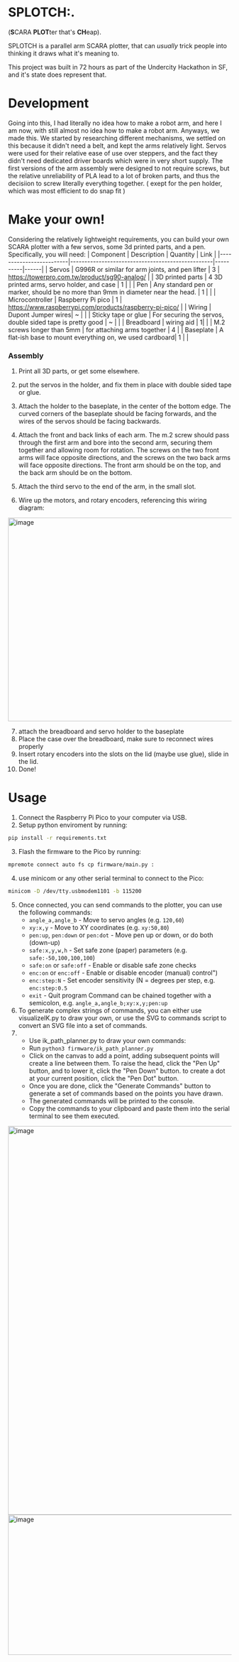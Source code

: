 # SPLOTCH:.
(**S**CARA **PLOT**ter that's **CH**eap).

SPLOTCH is a parallel arm SCARA plotter, that can *usually* trick people into
thinking it draws what it's meaning to.

This project was built in 72 hours as part of the Undercity Hackathon in SF, and
it's state does represent that.

# Development
Going into this, I had literally no idea how to make a robot arm, and here I am
now, with still almost no idea how to make a robot arm.  Anyways, we made this.
We started by researching different mechanisms, we settled on this because it
didn't need a belt, and kept the arms relatively light. Servos were used for
their relative ease of use over steppers, and the fact they didn't need
dedicated driver boards which were in very short supply.  The first versions of
the arm assembly were designed to not require screws, but the relative
unreliability of PLA lead to a lot of broken parts, and thus the decisiion to
screw literally everything together. ( exept for the pen holder, which was most
efficient to do snap fit )

# Make your own!
Considering the relatively lightweight requirements, you can build your own SCARA plotter with a few servos, some 3d printed parts, and a pen. Specifically, you will need:
| Component               | Description                                      | Quantity | Link |
|-------------------------|--------------------------------------------------|----------|------|
| Servos                  | G996R or similar for arm joints, and pen lifter             | 3       | https://towerpro.com.tw/product/sg90-analog/ |
| 3D printed parts        | 4 3D printed arms, servo holder, and case                              | 1        | |
| Pen                     | Any standard pen or marker, should be no more than 9mm in diameter near the head.  | 1  | | 
| Microcontroller         | Raspberry Pi pico                | 1       | https://www.raspberrypi.com/products/raspberry-pi-pico/ |
| Wiring                  | Dupont Jumper wires| ~ |  |
| Sticky tape or glue | For securing the servos, double sided tape is pretty good | ~ | |
| Breadboard | wiring aid | 1| |
| M.2 screws longer than 5mm | for attaching arms together | 4 |
| Baseplate | A flat-ish base to mount everything on, we used cardboard| 1 | |

### Assembly
1. Print all 3D parts, or get some elsewhere.
2. put the servos in the holder, and fix them in place with double sided tape or
   glue.
3. Attach the holder to the baseplate, in the center of the bottom edge. The
   curved corners of the baseplate should be facing forwards, and the wires of
   the servos should be facing backwards.
4. Attach the front and back links of each arm. The m.2 screw should pass
   through the first arm and bore into the second arm, securing them together
   and allowing room for rotation. The screws on the two front arms will face
   opposite directions, and the screws on the two back arms will face opposite
   directions.
   The front arm should be on the top, and the back arm should be on the bottom.

5. Attach the third servo to the end of the arm, in the small slot.
6. Wire up the motors, and rotary encoders, referencing this wiring diagram:
<img width="602" height="459" alt="image" src="https://github.com/user-attachments/assets/63ee224e-738d-476a-a62a-4e6fc717d8ac" />

7. attach the breadboard and servo holder to the baseplate
8. Place the case over the breadboard, make sure to reconnect wires properly
9. Insert rotary encoders into the slots on the lid (maybe use glue), slide in
   the lid.
10. Done!


# Usage
1. Connect the Raspberry Pi Pico to your computer via USB.
2. Setup python enviroment by running:
```bash
pip install -r requirements.txt
```
3. Flash the firmware to the Pico by running:
```bash
mpremote connect auto fs cp firmware/main.py :
```
4. use minicom or any other serial terminal to connect to the Pico:
```bash
minicom -D /dev/tty.usbmodem1101 -b 115200
```
5. Once connected, you can send commands to the plotter, you can use the
   following commands:
   - `angle_a,angle_b` - Move to servo angles (e.g. `120,60`)
   - `xy:x,y` - Move to XY coordinates (e.g. `xy:50,80`)
   - `pen:up`, `pen:down` or `pen:dot` - Move pen up or down, or do both
     (down-up)
   - `safe:x,y,w,h` - Set safe zone (paper) parameters (e.g.
     `safe:-50,100,100,100`)
   - `safe:on` or `safe:off` - Enable or disable safe zone checks
   - `enc:on` or `enc:off` - Enable or disable encoder (manual) control")
   - `enc:step:N` - Set encoder sensitivity (N = degrees per step, e.g.
     `enc:step:0.5`
   - `exit` - Quit program
  Command can be chained together with a semicolon, e.g.
  `angle_a,angle_b;xy:x,y;pen:up`
6. To generate complex strings of commands, you can either use visualizeIK.py to
   draw your own, or use the SVG to commands script to convert an SVG file into
   a set of commands.
7. - Use ik_path_planner.py to draw your own commands:
   - Run `python3 firmware/ik_path_planner.py`
   - Click on the canvas to add a point, adding subsequent points will create a
     line between them. To raise the head, click the "Pen Up" button, and to
     lower it, click the "Pen Down" button. to create a dot at your current
     position, click the "Pen Dot" button.
   - Once you are done, click the "Generate Commands" button to generate a set
     of commands based on the points you have drawn.
   - The generated commands will be printed to the console.
   - Copy the commands to your clipboard and paste them into the serial terminal
     to see them executed.
<img width="1174" height="876" alt="image" src="https://github.com/user-attachments/assets/50720b72-b19b-4c02-b11a-b8449cd2dd66" />
<img width="628" height="316" alt="image" src="https://github.com/user-attachments/assets/979031ea-504b-43e0-8e03-55fa96d630dd" />
